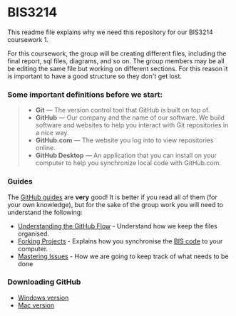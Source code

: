 BIS3214
=======

This readme file explains why we need this repository for our BIS3214 coursework 1.

For this coursework, the group will be creating different files, including the final report, sql files, diagrams, and so on. The group members may be all be editing the same file but working on different sections. For this reason it is important to have a good structure so they don't get lost.

### Some important definitions before we start:
>  - **Git** — The version control tool that GitHub is built on top of.
>  - **GitHub** — Our company and the name of our software. We build software and websites to help you interact with Git repositories in a nice way.
>  - **GitHub.com** — The website you log into to view repositories online.
>  - **GitHub Desktop** — An application that you can install on your computer to help you synchronize local code with GitHub.com.


### Guides
The [GitHub guides](https://guides.github.com/) are **very** good! It is better if you read all of them (for your own knowledge), but for the sake of the group work you will need to understand the following:

- [Understanding the GitHub Flow](https://guides.github.com/introduction/flow/) - Understand how we keep the files organised.
- [Forking Projects](https://guides.github.com/activities/forking/) - Explains how you synchronise the [BIS code](https://github.com/criscmaia/BIS3214) to your computer.
- [Mastering Issues](https://guides.github.com/features/issues/) - How we are going to keep track of what needs to be done


### Downloading GitHub
- [Windows version](https://windows.github.com/)
- [Mac version](https://windows.github.com/)